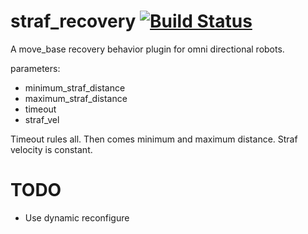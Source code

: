 # straf_recovery [![Build Status](https://travis-ci.org/PeterMitrano/straf_recovery.svg?branch=master)](https://travis-ci.org/PeterMitrano/straf_recovery)

A move_base recovery behavior plugin for omni directional robots.

parameters:

 - minimum_straf_distance
 - maximum_straf_distance
 - timeout
 - straf_vel
 
Timeout rules all. Then comes minimum and maximum distance. Straf velocity is constant.

# TODO

 - Use dynamic reconfigure
